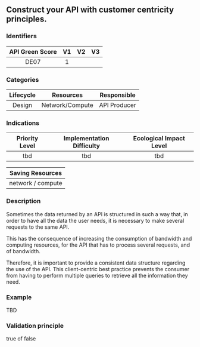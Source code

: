 ## Construct your API with customer centricity principles.

### Identifiers

| API Green Score |  V1  |  V2  |  V3  |
|:-------:|:----:|:----:|:----:|
|   DE07   | 1  |   |      |

### Categories

| Lifecycle |  Resources  |  Responsible  |
|:---------:|:----:|:----:|
| Design | Network/Compute | API Producer |

### Indications

| Priority Level |      Implementation Difficulty      |  Ecological Impact Level   |
|:-------------------:|:-------------------------:|:---------------------:|
| tbd | tbd | tbd |

|Saving Resources                                           |
|:----------------------------------------------------------:|
|network / compute     |

### Description

Sometimes the data returned by an API is structured in such a way that, in order to have all the data the user needs, it is necessary to make several requests to the same API.

This has the consequence of increasing the consumption of bandwidth and computing resources, for the API that has to process several requests, and of bandwidth.

Therefore, it is important to provide a consistent data structure regarding the use of the API. This client-centric best practice prevents the consumer from having to perform multiple queries to retrieve all the information they need.



### Example
TBD 

### Validation principle

true of false